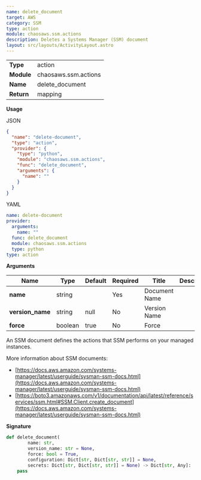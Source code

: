 ```yaml
---
name: delete_document
target: AWS
category: SSM
type: action
module: chaosaws.ssm.actions
description: Deletes a Systems Manager (SSM) document
layout: src/layouts/ActivityLayout.astro
---
```


|            |                      |
| ---------- | -------------------- |
| **Type**   | action               |
| **Module** | chaosaws.ssm.actions |
| **Name**   | delete_document      |
| **Return** | mapping              |

**Usage**

JSON

```json
{
  "name": "delete-document",
  "type": "action",
  "provider": {
    "type": "python",
    "module": "chaosaws.ssm.actions",
    "func": "delete_document",
    "arguments": {
      "name": ""
    }
  }
}
```

YAML

```yaml
name: delete-document
provider:
  arguments:
    name: ""
  func: delete_document
  module: chaosaws.ssm.actions
  type: python
type: action
```

**Arguments**

| Name             | Type    | Default | Required | Title         | Description |
| ---------------- | ------- | ------- | -------- | ------------- | ----------- |
| **name**         | string  |         | Yes      | Document Name |             |
| **version_name** | string  | null    | No       | Version Name  |             |
| **force**        | boolean | true    | No       | Force         |             |

An SSM document defines the actions that SSM performs on your managed instances.

More information about SSM documents:

- [https://docs.aws.amazon.com/systems-manager/latest/userguide/sysman-ssm-docs.html](https://docs.aws.amazon.com/systems-manager/latest/userguide/sysman-ssm-docs.html)
- [https://boto3.amazonaws.com/v1/documentation/api/latest/reference/services/ssm.html#SSM.Client.create_document](https://docs.aws.amazon.com/systems-manager/latest/userguide/sysman-ssm-docs.html)

**Signature**

```python
def delete_document(
        name: str,
        version_name: str = None,
        force: bool = True,
        configuration: Dict[str, Dict[str, str]] = None,
        secrets: Dict[str, Dict[str, str]] = None) -> Dict[str, Any]:
    pass

```
